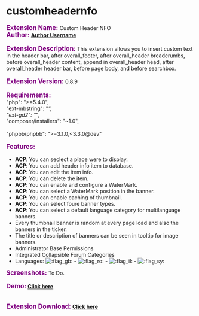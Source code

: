 # customheadernfo
<span style="color:purple"><span style="font-size:120%;line-height:116%"><strong class="text-strong">Extension Name:</strong></span></span> Custom Header NFO<br>
<span style="color:purple"><span style="font-size:120%;line-height:116%"><strong class="text-strong">Author:</strong></span></span>  <a href="http://www.phpbb.com/community/memberlist.php?mode=viewprofile&amp;u=orynider" class="postlink"><strong class="text-strong">Author Username</strong></a><br>
<br>
<span style="color:purple"><span style="font-size:120%;line-height:116%"><strong class="text-strong">Extension Description:</strong></span></span> This extension allows you to insert custom text in the header bar, after overall_footer, after overall_header breadcrumbs, before overall_header content, append in overall_header head, after overall_header header bar, before page body, and before searchbox. <br>
	<br>
<span style="color:purple"><span style="font-size:120%;line-height:116%"><strong class="text-strong">Extension Version:</strong></span></span> 0.8.9<br>
<br>
<span style="color:purple"><span style="font-size:120%;line-height:116%"><strong class="text-strong">Requirements:</strong></span></span>  
		"php": ">=5.4.0",<br>
		"ext-mbstring": "*",<br>
		"ext-gd2": "*",<br>
		"composer/installers": "~1.0",<br>
<br>
"phpbb/phpbb": "&gt;=3.1.0,&lt;3.3.0@dev"
<br>
<br>
<span style="color:purple"><span style="font-size:120%;line-height:116%"><strong class="text-strong">Features:</strong></span></span>
<ul><li><strong class="text-strong">ACP</strong>: You can seclect a place were to display.</li>
<li><strong class="text-strong">ACP</strong>: You can add header info item to database.</li>
<li><strong class="text-strong">ACP</strong>: You can edit the item info.</li>
<li><strong class="text-strong">ACP</strong>: You can delete the item.</li>
<li><strong class="text-strong">ACP</strong>: You can enable and configure a WaterMark.</li>
<li><strong class="text-strong">ACP</strong>: You can select a WaterMark position in the banner.</li>
<li><strong class="text-strong">ACP</strong>: You can enable caching of thumbnail.</li>
<li><strong class="text-strong">ACP</strong>: You can select foure banner types.</li>
<li><strong class="text-strong">ACP</strong>: You can select a default language category for multilanguage banners.</li>
<li>Every thumbnail banner is random at every page load and also the banners in the ticker.</li>
<li>The title or description of banners can be seen in tooltip for image banners.</li>
<li>Administrator Base Permissions</li>
<li>Integrated Collapsible Forum Categories</li>
<li>Languages: <img alt=":flag_gb:" class="emoji smilies" draggable="false" src="//cdn.jsdelivr.net/emojione/assets/3.1/png/64/1f1ec-1f1e7.png"> - <img alt=":flag_ro:" class="emoji smilies" draggable="false" src="//cdn.jsdelivr.net/emojione/assets/3.1/png/64/1f1f7-1f1f4.png"> - <img alt=":flag_il:" class="emoji smilies" draggable="false" src="//cdn.jsdelivr.net/emojione/assets/3.1/png/64/1f1ee-1f1f1.png"> - <img alt=":flag_sy:" class="emoji smilies" draggable="false" src="//cdn.jsdelivr.net/emojione/assets/3.1/png/64/1f1f8-1f1fe.png"></li></ul>

<span style="color:purple"><span style="font-size:120%;line-height:116%"><strong class="text-strong">Screenshots:</strong></span></span> To Do.<br>
<br>
<span style="color:purple"><span style="font-size:120%;line-height:116%"><strong class="text-strong">Demo:</strong></span></span> <a href="http://mxpcms.sourceforge.net/forum/" class="postlink"><strong class="text-strong">Click here</strong></a><br>
<br>
<br>
<span style="color:purple"><span style="font-size:120%;line-height:116%"><strong class="text-strong">Extension Download:</strong></span></span> <a href="https://github.com/orynider/customheadernfo/releases" class="postlink"><strong class="text-strong"><span style="text-decoration:underline">Click here</span> 
